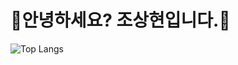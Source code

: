 # 👋안녕하세요? 조상현입니다.👋


![Top Langs](https://github-readme-stats.vercel.app/api/top-langs/?username=anuraghazra&layout=compact)
